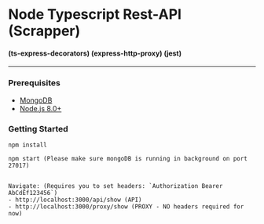 # Node Typescript Rest-API (Scrapper)
#### (ts-express-decorators) (express-http-proxy) (jest)
------------------------------
### Prerequisites
- [MongoDB](https://www.mongodb.org/downloads)
- [Node.js 8.0+](http://nodejs.org)


### Getting Started
```
npm install

npm start (Please make sure mongoDB is running in background on port 27017)


Navigate: (Requires you to set headers: `Authorization Bearer AbCdEf123456`)
- http://localhost:3000/api/show (API)
- http://localhost:3000/proxy/show (PROXY - NO headers required for now)
```
